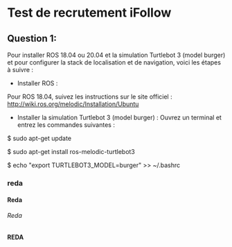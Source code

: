 # Test de recrutement iFollow
## Question 1:
Pour installer ROS 18.04 ou 20.04 et la simulation Turtlebot 3 (model burger) et pour configurer la stack de localisation et de navigation, voici les étapes à suivre :

* Installer ROS :

Pour ROS 18.04, suivez les instructions sur le site officiel : http://wiki.ros.org/melodic/Installation/Ubuntu
* Installer la simulation Turtlebot 3 (model burger) :
Ouvrez un terminal et entrez les commandes suivantes :

$ sudo apt-get update

$ sudo apt-get install ros-melodic-turtlebot3

$ echo "export TURTLEBOT3_MODEL=burger" >> ~/.bashrc

### reda

#### Reda

###### Reda   

**REDA**
